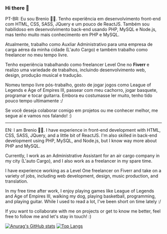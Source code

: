 ### Hi there 👋

PT-BR:
Eu sou Brenio 🗿😊. Tenho experiência em desenvolvimento front-end com HTML, CSS, SASS, JQuery e um pouco de ReactJS. Também sou habilidoso em desenvolvimento back-end usando PHP, MySQL e Node.js, mas tenho muito mais conhecimento em PHP e MySQL. 

Atualmente, trabalho como Auxliar Administrativo para uma empresa de carga aérea da minha cidade (L'auto Cargo) e também trabalho como freelancer no meu tempo livre.

Tenho experiência trabalhando como freelancer Level One no <strong>Fiverr</strong> e realizo uma variedade de trabalhos, incluindo desenvolvimento web, design, produção musical e tradução. 

Nomeu tempo livre pós-trabalho, gosto de jogar jogos como League of Legends e Age of Empires III, passear com meu cachorro, jogar basquete, programar e tocar guitarra. Embora eu costumasse ler muito, tenho tido pouco tempo ultimamente :/

Se você deseja colaborar comigo em projetos ou me conhecer melhor, me segue aí e vamos nos falando! :)

---------------------------------------------------------------------------------------------------------------------------------------------------------------------

EN:
I am Brenio 🗿😊. I have experience in front-end development with HTML, CSS, SASS, JQuery, and a little bit of ReactJS. I'm also skilled in back-end development using PHP, MySQL, and Node.js, but I know way more about PHP and MySQL.

Currently, I work as an Administrative Assistant for an air cargo company in my city (L'auto Cargo), and I also work as a freelancer in my spare time.

I have experience working as a Level One freelancer on Fiverr and take on a variety of jobs, including web development, design, music production, and translation.

In my free time after work, I enjoy playing games like League of Legends and Age of Empires III, walking my dog, playing basketball, programming, and playing guitar. While I used to read a lot, I've been short on time lately :/

If you want to collaborate with me on projects or get to know me better, feel free to follow me and let's stay in touch! :)

[![Anurag's GitHub stats](https://github-readme-stats.vercel.app/api?username=brenio55)](https://github.com/anuraghazra/github-readme-stats)
[![Top Langs](https://github-readme-stats.vercel.app/api/top-langs/?username=brenio55&hide=python&langs_count=4)](https://github.com/anuraghazra/github-readme-stats)



<!--
**brenio55/brenio55** is a ✨ _special_ ✨ repository because its `README.md` (this file) appears on your GitHub profile.

Here are some ideas to get you started:

- 🔭 I’m currently working on ...
- 🌱 I’m currently learning ...
- 👯 I’m looking to collaborate on ...
- 🤔 I’m looking for help with ...
- 💬 Ask me about ...
- 📫 How to reach me: ...
- 😄 Pronouns: ...
- ⚡ Fun fact: ...
-->
